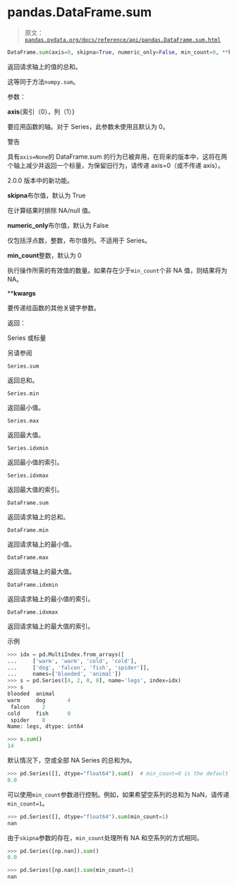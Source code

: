 # pandas.DataFrame.sum

> 原文：[`pandas.pydata.org/docs/reference/api/pandas.DataFrame.sum.html`](https://pandas.pydata.org/docs/reference/api/pandas.DataFrame.sum.html)

```py
DataFrame.sum(axis=0, skipna=True, numeric_only=False, min_count=0, **kwargs)
```

返回请求轴上的值的总和。

这等同于方法`numpy.sum`。

参数：

**axis**{索引（0），列（1）}

要应用函数的轴。对于 Series，此参数未使用且默认为 0。

警告

具有`axis=None`的 DataFrame.sum 的行为已被弃用，在将来的版本中，这将在两个轴上减少并返回一个标量，为保留旧行为，请传递 axis=0（或不传递 axis）。

2.0.0 版本中的新功能。

**skipna**布尔值，默认为 True

在计算结果时排除 NA/null 值。

**numeric_only**布尔值，默认为 False

仅包括浮点数，整数，布尔值列。不适用于 Series。

**min_count**整数，默认为 0

执行操作所需的有效值的数量。如果存在少于`min_count`个非 NA 值，则结果将为 NA。

****kwargs**

要传递给函数的其他关键字参数。

返回：

Series 或标量

另请参阅

`Series.sum`

返回总和。

`Series.min`

返回最小值。

`Series.max`

返回最大值。

`Series.idxmin`

返回最小值的索引。

`Series.idxmax`

返回最大值的索引。

`DataFrame.sum`

返回请求轴上的总和。

`DataFrame.min`

返回请求轴上的最小值。

`DataFrame.max`

返回请求轴上的最大值。

`DataFrame.idxmin`

返回请求轴上的最小值的索引。

`DataFrame.idxmax`

返回请求轴上的最大值的索引。

示例

```py
>>> idx = pd.MultiIndex.from_arrays([
...     ['warm', 'warm', 'cold', 'cold'],
...     ['dog', 'falcon', 'fish', 'spider']],
...     names=['blooded', 'animal'])
>>> s = pd.Series([4, 2, 0, 8], name='legs', index=idx)
>>> s
blooded  animal
warm     dog       4
 falcon    2
cold     fish      0
 spider    8
Name: legs, dtype: int64 
```

```py
>>> s.sum()
14 
```

默认情况下，空或全部 NA Series 的总和为`0`。

```py
>>> pd.Series([], dtype="float64").sum()  # min_count=0 is the default
0.0 
```

可以使用`min_count`参数进行控制。例如，如果希望空系列的总和为 NaN，请传递`min_count=1`。

```py
>>> pd.Series([], dtype="float64").sum(min_count=1)
nan 
```

由于`skipna`参数的存在，`min_count`处理所有 NA 和空系列的方式相同。

```py
>>> pd.Series([np.nan]).sum()
0.0 
```

```py
>>> pd.Series([np.nan]).sum(min_count=1)
nan 
```
